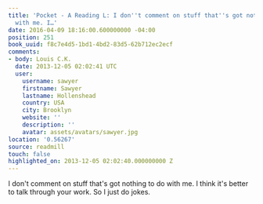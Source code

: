 ```yaml
---
title: 'Pocket - A Reading L: I don''t comment on stuff that''s got nothing to do
  with me. I…'
date: 2016-04-09 18:16:00.600000000 -04:00
position: 251
book_uuid: f8c7e4d5-1bd1-4bd2-83d5-62b712ec2ecf
comments:
- body: Louis C.K.
  date: 2013-12-05 02:02:41 UTC
  user:
    username: sawyer
    firstname: Sawyer
    lastname: Hollenshead
    country: USA
    city: Brooklyn
    website: ''
    description: ''
    avatar: assets/avatars/sawyer.jpg
location: '0.56267'
source: readmill
touch: false
highlighted_on: 2013-12-05 02:02:40.000000000 Z
---
```


I don't comment on stuff that's got nothing to do with me. I think it's better to talk through your work. So I just do jokes.